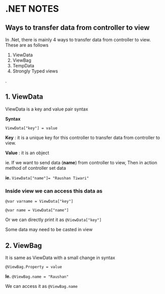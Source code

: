 # .NET NOTES



## Ways to transfer data from controller to view

In .Net, there is mainly 4 ways to transfer data from controller to view. These are as follows

1. ViewData
2. ViewBag
3. TempData
4. Strongly Typed views

.

## 1. ViewData
ViewData is a key and value pair syntax 

**Syntax**

`ViewData["key"] = value`

**Key** : it is a unique key for this controller to transfer data from controller to view.

**Value** :  it is an object

ie. If we want to send data (**name**) from controller to view, Then in action method of controller set data

**ie.** `ViewData["name"]= "Raushan Tiwari"`

### Inside view we can access this data as

`@var varname = ViewData["key"]`

`@var name = ViewData["name"]`

Or we can directly print it as
`@ViewData["key"]`

Some data may need to be casted in view

## 2. ViewBag
It is same as ViewData with a small change in syntax

`@ViewBag.Property = value`

**Ie.** `@ViewBag.name = "Raushan"`

We can access it as `@ViewBag.name`

